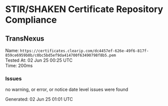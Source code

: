 # STIR/SHAKEN Certificate Repository Compliance

## TransNexus

Name: `https://certificates.clearip.com/dc4457ef-626e-49f6-817f-859ce6959b0b/c0bc5bd5ef9da414700f63490798f8b5.pem`\
Tested At: 02 Jun 25 00:25 UTC\
Time: 200ms

### Issues

no warning, or error, or notice date level issues were found

Generated: 02 Jun 25 01:01 UTC